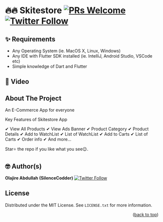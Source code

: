 # 🔥🔥 Skitestore [![PRs Welcome](https://img.shields.io/badge/PRs-welcome-brightgreen.svg?style=flat-square)](http://makeapullrequest.com)  [![Twitter Follow](https://img.shields.io/twitter/follow/SilenceCodder.svg?style=social)](https://twitter.com/SilenceCodder)


## ✨ Requirements
* Any Operating System (ie. MacOS X, Linux, Windows)
* Any IDE with Flutter SDK installed (ie. IntelliJ, Android Studio, VSCode etc)
* Simple knowledge of Dart and Flutter

## 📸 Video

<!-- ABOUT THE PROJECT -->
## About The Project
An E-Commerce App for everyone

Key Features of Skitestore App

✔ View All Products
✔ View Ads Banner
✔ Product Category
✔ Product Details
✔ Add to WatchList 
✔ List of WatchList
✔ Add to Carts 
✔ List of Carts
✔ Order info
✔ And more...

Star⭐ the repo if you like what you see😉.

## 🤓 Author(s)
**Olajire Abdullah (SilenceCodder)** [![Twitter Follow](https://img.shields.io/twitter/follow/SilenceCodder.svg?style=social)](https://twitter.com/SilenceCodder)

<!-- LICENSE -->
## License
Distributed under the MIT License. See `LICENSE.txt` for more information.

<p align="right">(<a href="#top">back to top</a>)</p>
